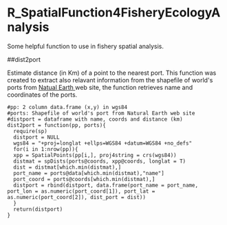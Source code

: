 # R_SpatialFunction4FisheryEcologyAnalysis
Some helpful function to use in fishery spatial analysis.

##dist2port

Estimate distance (in Km) of a point to the nearest port. This function was created to extract also relavant information from the shapefile of world's ports from <a href="http://www.naturalearthdata.com/downloads/10m-cultural-vectors/ports/"> Natual Earth </a> web site, the function retrieves name and coordinates of the ports.

```{r global_options, include = FALSE}
#pp: 2 column data.frame (x,y) in wgs84
#ports: Shapefile of world's port from Natural Earth web site
#distport = dataframe with name, coords and distance (km) 
dist2port = function(pp, ports){
  require(sp)
  distport = NULL
  wgs84 = "+proj=longlat +ellps=WGS84 +datum=WGS84 +no_defs"
  for(i in 1:nrow(pp)){
  xpp = SpatialPoints(pp[i,], proj4string = crs(wgs84))
  distmat = spDists(ports@coords, xpp@coords, longlat = T)
  dist = distmat[which.min(distmat),]
  port_name = ports@data[which.min(distmat),"name"]
  port_coord = ports@coords[which.min(distmat),]
  distport = rbind(distport, data.frame(port_name = port_name, port_lon = as.numeric(port_coord[1]), port_lat = as.numeric(port_coord[2]), dist_port = dist))
  }
  return(distport)
}
```
